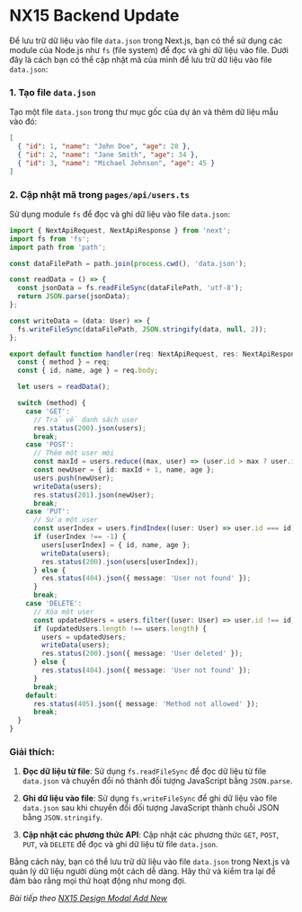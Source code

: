 # NX15 Backend Update

Để lưu trữ dữ liệu vào file `data.json` trong Next.js, bạn có thể sử dụng các module của Node.js như `fs` (file system) để đọc và ghi dữ liệu vào file. Dưới đây là cách bạn có thể cập nhật mã của mình để lưu trữ dữ liệu vào file `data.json`:

### 1. Tạo file `data.json`
Tạo một file `data.json` trong thư mục gốc của dự án và thêm dữ liệu mẫu vào đó:

```json
[
  { "id": 1, "name": "John Doe", "age": 28 },
  { "id": 2, "name": "Jane Smith", "age": 34 },
  { "id": 3, "name": "Michael Johnson", "age": 45 }
]
```

### 2. Cập nhật mã trong `pages/api/users.ts`
Sử dụng module `fs` để đọc và ghi dữ liệu vào file `data.json`:

```typescript
import { NextApiRequest, NextApiResponse } from 'next';
import fs from 'fs';
import path from 'path';

const dataFilePath = path.join(process.cwd(), 'data.json');

const readData = () => {
  const jsonData = fs.readFileSync(dataFilePath, 'utf-8');
  return JSON.parse(jsonData);
};

const writeData = (data: User) => {
  fs.writeFileSync(dataFilePath, JSON.stringify(data, null, 2));
};

export default function handler(req: NextApiRequest, res: NextApiResponse) {
  const { method } = req;
  const { id, name, age } = req.body;

  let users = readData();

  switch (method) {
    case 'GET':
      // Trả về danh sách user
      res.status(200).json(users);
      break;
    case 'POST':
      // Thêm một user mới
      const maxId = users.reduce((max, user) => (user.id > max ? user.id : max), 0);
      const newUser = { id: maxId + 1, name, age };
      users.push(newUser);
      writeData(users);
      res.status(201).json(newUser);
      break;
    case 'PUT':
      // Sửa một user
      const userIndex = users.findIndex((user: User) => user.id === id);
      if (userIndex !== -1) {
        users[userIndex] = { id, name, age };
        writeData(users);
        res.status(200).json(users[userIndex]);
      } else {
        res.status(404).json({ message: 'User not found' });
      }
      break;
    case 'DELETE':
      // Xóa một user
      const updatedUsers = users.filter((user: User) => user.id !== id);
      if (updatedUsers.length !== users.length) {
        users = updatedUsers;
        writeData(users);
        res.status(200).json({ message: 'User deleted' });
      } else {
        res.status(404).json({ message: 'User not found' });
      }
      break;
    default:
      res.status(405).json({ message: 'Method not allowed' });
      break;
  }
}
```

### Giải thích:

1. **Đọc dữ liệu từ file**: Sử dụng `fs.readFileSync` để đọc dữ liệu từ file `data.json` và chuyển đổi nó thành đối tượng JavaScript bằng `JSON.parse`.

2. **Ghi dữ liệu vào file**: Sử dụng `fs.writeFileSync` để ghi dữ liệu vào file `data.json` sau khi chuyển đổi đối tượng JavaScript thành chuỗi JSON bằng `JSON.stringify`.

3. **Cập nhật các phương thức API**: Cập nhật các phương thức `GET`, `POST`, `PUT`, và `DELETE` để đọc và ghi dữ liệu từ file `data.json`.

Bằng cách này, bạn có thể lưu trữ dữ liệu vào file `data.json` trong Next.js và quản lý dữ liệu người dùng một cách dễ dàng. Hãy thử và kiểm tra lại để đảm bảo rằng mọi thứ hoạt động như mong đợi.


*Bài tiếp theo [NX15 Design Modal Add New](session_15_add_new.md)*

